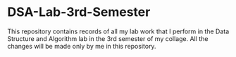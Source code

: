 # DSA-Lab-3rd-Semester

This repository contains records of all my lab work that I perform in the Data Structure and Algorithm lab in the 3rd semester of my collage.
All the changes will be made only by me in this repository.
